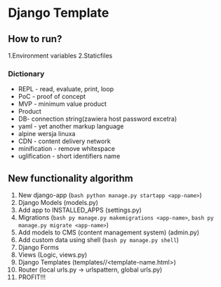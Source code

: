 # Django Template
## How to run?
1.Environment variables
2.Staticfiles

### Dictionary 
- REPL - read, evaluate, print, loop
- PoC - proof of concept 
- MVP - minimum value product
- Product 
- DB- connection string(zawiera host password excetra)
- yaml - yet another markup language
- alpine wersja linuxa
- CDN - content delivery network
- minification - remove whitespace
- uglification - short identifiers name

## New functionality algorithm
1. New django-app (```bash python manage.py startapp <app-name>```)
2. Django Models (models.py)
3. Add app to INSTALLED_APPS (settings.py)
4. Migrations (```bash py manage.py makemigrations <app-name>```, ```bash py manage.py migrate <app-name>```)
5. Add models to CMS (content management system) (admin.py)
6. Add custom data using shell (```bash py manage.py shell```)
7. Django Forms
8. Views (Logic, views.py)
9. Django Templates (templates/<app-name>/<template-name.html>)
10. Router (local urls.py -> urlspattern, global urls.py)
11. PROFIT!!!